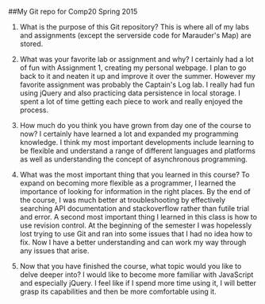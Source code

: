 ##My Git repo for Comp20 Spring 2015

1. What is the purpose of this Git repository?
This is where all of my labs and assignments (except the serverside code for Marauder's Map) are stored.

2. What was your favorite lab or assignment and why?
I certainly had a lot of fun with Assignment 1, creating my personal webpage. I plan to go back to it and neaten it up and improve it over the summer. However my favorite assignment was probably the Captain's Log lab. I really had fun using jQuery and also practicing data persistence in local storage. I spent a lot of time getting each piece to work and really enjoyed the process.

3. How much do you think you have grown from day one of the course to now?
I certainly have learned a lot and expanded my programming knowledge. I think my most important developments include learning to be flexible and understand a range of different languages and platforms as well as understanding the concept of asynchronous programming.

4. What was the most important thing that you learned in this course?
To expand on becoming more flexible as a programmer, I learned the importance of looking for information in the right places. By the end of the course, I was much better at troubleshooting by effectively searching API documentation and stackoverflow rather than futile trial and error. A second most important thing I learned in this class is how to use revision control. At the beginning of the semester I was hopelessly lost trying to use Git and ran into some issues that I had no idea how to fix. Now I have a better understanding and can work my way through any issues that arise.

5. Now that you have finished the course, what topic would you like to delve deeper into?
I would like to become more familiar with JavaScript and especially jQuery. I feel like if I spend more time using it, I will better grasp its capabilities and then be more comfortable using it.
